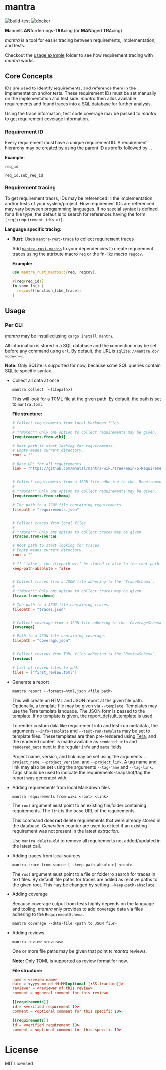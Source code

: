 # mantra

![build-test](https://github.com/mhatzl/mantra/actions/workflows/rust.yml/badge.svg?branch=main)
[![docker](https://github.com/mhatzl/mantra/actions/workflows/docker.yml/badge.svg?branch=main)](https://hub.docker.com/r/manuelhatzl/mantra)

**M**anuels **AN**forderungs-**TRA**cing (or **MAN**aged **TRA**cing)

*mantra* is a tool for easier tracing between requirements, implementation, and tests.

Checkout the [usage example](/mantra/examples/) folder
to see how requirement tracing with *mantra* works.

## Core Concepts

IDs are used to identify requirements, and reference them in the implementation and/or tests.
These requirement IDs must be set manually on the implementation and test side.
*mantra* then adds available requirements and found traces into a SQL database for further analysis.

Using the trace information, test code coverage may be passed to *mantra*
to get requirement coverage information.

### Requirement ID

Every requirement must have a unique requirement ID.
A requirement hierarchy may be created by using the parent ID as prefix followed by `.`.

**Example:**

```
req_id

req_id.sub_req_id
```

### Requirement tracing

To get requirement traces, IDs may be referenced in the implementation and/or tests of your system/project.
How requirement IDs are referenced may vary between programming languages.
If no special syntax is defined for a file type, the default is to search for references
having the form `[req(<requirement id(s)>)]`.

**Language specific tracing:**

- **Rust**: Uses [`mantra-rust-trace`](/langs/rust/mantra-rust-trace/README.md) to collect requirement traces

  Add [`mantra-rust-macros`](/langs/rust/mantra-rust-macros/README.md) to your dependencies to create requirement traces using
  the attribute macro `req` or the fn-like macro `reqcov`.

  **Example:**

  ```rust
  use mantra_rust_macros::{req, reqcov};

  #[req(req_id)]
  fn some_fn() {
    reqcov!(function_like_trace);
  }
  ```

## Usage
### Per CLI

*mantra* may be installed using `cargo install mantra`.

All information is stored in a SQL database and the connection may be set
before any command using `url`. By default, the URL is `sqlite://mantra.db?mode=rwc`.

**Note:** Only SQLite is supported for now, because some SQL queries contain SQLite specific syntax.

- Collect all data at once

  `mantra collect [<filepath>]`

  This will look for a TOML file at the given path.
  By default, the path is set to `mantra.toml`.

  **File structure:**

  ```toml
  # Collect requirements from local Markdown files.
  #
  # **Note:** Only one option to collect requirements may be given.
  [requirements.from-wiki]

  # Root path to start looking for requirements.
  # Empty means current directory.
  root = ""

  # Base URL for all requirements
  link = "https://github.com/mhatzl/mantra-wiki/tree/main/5-Requirements/"


  # Collect requirements from a JSON file adhering to the `RequirementSchema`.
  #
  # **Note:** Only one option to collect requirements may be given.
  [requirements.from-schema]

  # The path to a JSON file containing requirements.
  filepath = "requirements.json"


  # Collect traces from local files
  #
  # **Note:** Only one option to collect traces may be given.
  [traces.from-source]

  # Root path to start looking for traces.
  # Empty means current directory.
  root = ""

  # If 'false', the filepath will be stored relativ to the root path.
  keep-path-absolute = false


  # Collect traces from a JSON file adhering to the `TraceSchema`.
  #
  # **Note:** Only one option to collect traces may be given.
  [trace.from-schema]

  # The path to a JSON file containing traces.
  filepath = "traces.json"


  # Collect coverage from a JSON file adhering to the `CoverageSchema`.
  [coverage]

  # Path to a JSON file containing coverage.
  filepath = "coverage.json"


  # Collect reviews from TOML files adhering to the `ReviewSchema`.
  [reviews]

  # List of review files to add.
  files = ["first_review.toml"]
  ```

- Generate a report

  `mantra report --formats=html,json <file path>`

  This will create an HTML and JSON report at the given file path.
  Optionally, a template file may be given via `--template`.
  Templates may use the [Tera](https://keats.github.io/tera/docs/) template language.
  The JSON form is passed to the template.
  If no template is given, the [report_default_template](/mantra/src/cmd/report_default_template.html) is used.

  To render custom data like requirement info and test-run metadata,
  the arguments `--info-template` and `--test-run-template` may be set to template files.
  These templates are then pre-rendered using [Tera](https://keats.github.io/tera/docs/),
  and the rendered content is made available as `rendered_info` and `rendered_meta` next to the regular `info` and `meta` fields.

  Project name, version, and link may be set using the arguments `--project_name`, `--project_version`, and `--project_link`.
  A tag name and link may also be set using the arguments `--tag-name` and `--tag-link`.
  Tags should be used to indicate the requirements-snapshot/tag the report was generated with.

- Adding requirements from local Markdown files

  `mantra requirements from-wiki <root> <link>`

  The `root` argument must point to an existing file/folder containing requirements.
  The `link` is the base URL of the requirements.

  This command does **not** delete requirements that were already stored in the database.
  *Generation* counter are used to detect if an existing requirement was not present
  in the latest *extraction*.

  Use `mantra delete-old` to remove all requirements not added/updated in the latest call.

- Adding traces from local sources

  `mantra trace from-source [--keep-path-absolute] <root>`

  The `root` argument must point to a file or folder to search for traces in text files.
  By default, file paths for traces are added as relative paths to the given root.
  This may be changed by setting `--keep-path-absolute`.

- Adding coverage

  Because coverage output from tests highly depends on the language and tooling,
  *mantra* only provides to add coverage data via files adhering to the `RequirementSchema`.

  `mantra coverage --data-file <path to JSON file>`

- Adding reviews

  `mantra review <reviews>`

  One or more file paths may be given that point to *mantra* reviews.

  **Note:** Only TOML is supported as review format for now.

  **File structure:**

  ```toml
  name = <review name>
  date = <yyyy-mm-dd HH:MM[optional [:SS.fraction]]>
  reviewer = <reviewer of this review>
  comment = <general comment for this review>

  [[requirements]]
  id = <verified requirement ID>
  comment = <optional comment for this specific ID>

  [[requirements]]
  id = <verified requirement ID>
  comment = <optional comment for this specific ID>
  ```

# License

MIT Licensed
